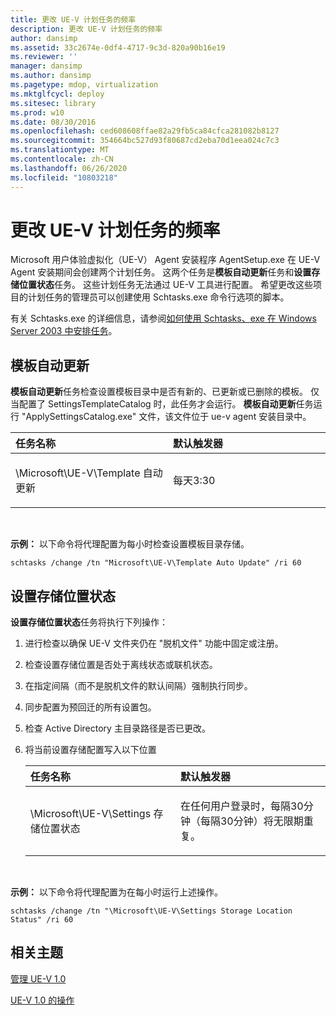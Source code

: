 ```yaml
---
title: 更改 UE-V 计划任务的频率
description: 更改 UE-V 计划任务的频率
author: dansimp
ms.assetid: 33c2674e-0df4-4717-9c3d-820a90b16e19
ms.reviewer: ''
manager: dansimp
ms.author: dansimp
ms.pagetype: mdop, virtualization
ms.mktglfcycl: deploy
ms.sitesec: library
ms.prod: w10
ms.date: 08/30/2016
ms.openlocfilehash: ced608608ffae82a29fb5ca84cfca281082b8127
ms.sourcegitcommit: 354664bc527d93f80687cd2eba70d1eea024c7c3
ms.translationtype: MT
ms.contentlocale: zh-CN
ms.lasthandoff: 06/26/2020
ms.locfileid: "10803218"
---
```

# 更改 UE-V 计划任务的频率


Microsoft 用户体验虚拟化（UE-V） Agent 安装程序 AgentSetup.exe 在 UE-V Agent 安装期间会创建两个计划任务。 这两个任务是**模板自动更新**任务和**设置存储位置状态**任务。 这些计划任务无法通过 UE-V 工具进行配置。 希望更改这些项目的计划任务的管理员可以创建使用 Schtasks.exe 命令行选项的脚本。

有关 Schtasks.exe 的详细信息，请参阅[如何使用 Schtasks、exe 在 Windows Server 2003 中安排任务](https://go.microsoft.com/fwlink/?LinkID=264854)。

## 模板自动更新


**模板自动更新**任务检查设置模板目录中是否有新的、已更新或已删除的模板。 仅当配置了 SettingsTemplateCatalog 时，此任务才会运行。 **模板自动更新**任务运行 "ApplySettingsCatalog.exe" 文件，该文件位于 ue-v agent 安装目录中。

<table>
<colgroup>
<col width="50%" />
<col width="50%" />
</colgroup>
<thead>
<tr class="header">
<th align="left">任务名称</th>
<th align="left">默认触发器</th>
</tr>
</thead>
<tbody>
<tr class="odd">
<td align="left"><p>\Microsoft\UE-V\Template 自动更新</p></td>
<td align="left"><p>每天3:30</p></td>
</tr>
</tbody>
</table>

 

**示例：** 以下命令将代理配置为每小时检查设置模板目录存储。

``` syntax
schtasks /change /tn "Microsoft\UE-V\Template Auto Update" /ri 60
```

## 设置存储位置状态


**设置存储位置状态**任务将执行下列操作：

1.  进行检查以确保 UE-V 文件夹仍在 "脱机文件" 功能中固定或注册。

2.  检查设置存储位置是否处于离线状态或联机状态。

3.  在指定间隔（而不是脱机文件的默认间隔）强制执行同步。

4.  同步配置为预回迁的所有设置包。

5.  检查 Active Directory 主目录路径是否已更改。

6.  将当前设置存储配置写入以下位置

    <table>
    <colgroup>
    <col width="50%" />
    <col width="50%" />
    </colgroup>
    <thead>
    <tr class="header">
    <th align="left">任务名称</th>
    <th align="left">默认触发器</th>
    </tr>
    </thead>
    <tbody>
    <tr class="odd">
    <td align="left"><p>\Microsoft\UE-V\Settings 存储位置状态</p></td>
    <td align="left"><p>在任何用户登录时，每隔30分钟（每隔30分钟）将无限期重复。</p></td>
    </tr>
    </tbody>
    </table>

     

**示例：** 以下命令将代理配置为在每小时运行上述操作。

``` syntax
schtasks /change /tn "\Microsoft\UE-V\Settings Storage Location Status" /ri 60
```

## 相关主题


[管理 UE-V 1.0](administering-ue-v-10.md)

[UE-V 1.0 的操作](operations-for-ue-v-10.md)

 

 





